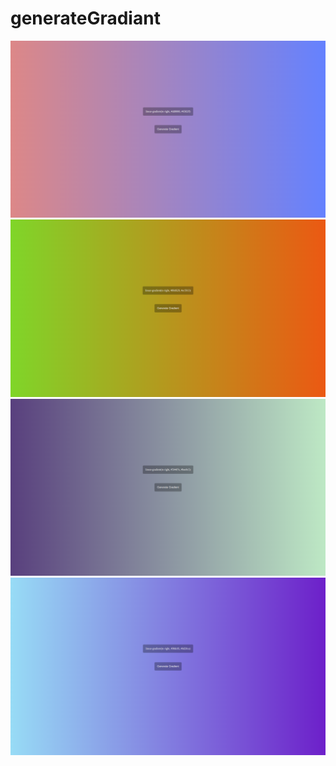# generateGradiant

![Image](/src/images/0.png)
![Image](/src/images/1.png)
![Image](/src/images/2.png)
![Image](/src/images/3.png)

